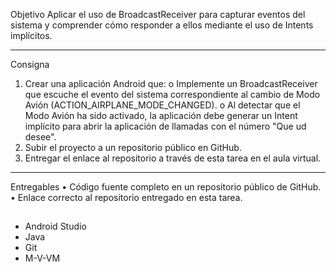 Objetivo
Aplicar el uso de BroadcastReceiver para capturar eventos del sistema y comprender cómo responder a ellos mediante el uso de Intents implícitos.
______________
Consigna
1. Crear una aplicación Android que:
o Implemente un BroadcastReceiver que escuche el evento del sistema correspondiente al cambio de Modo Avión (ACTION_AIRPLANE_MODE_CHANGED).
o Al detectar que el Modo Avión ha sido activado, la aplicación debe generar un Intent implícito para abrir la aplicación de llamadas con el número "Que ud desee".
2. Subir el proyecto a un repositorio público en GitHub.
3. Entregar el enlace al repositorio a través de esta tarea en el aula virtual.
______________
Entregables
• Código fuente completo en un repositorio público de GitHub.
• Enlace correcto al repositorio entregado en esta tarea.
##

 - Android Studio
 - Java
 - Git
 - M-V-VM
